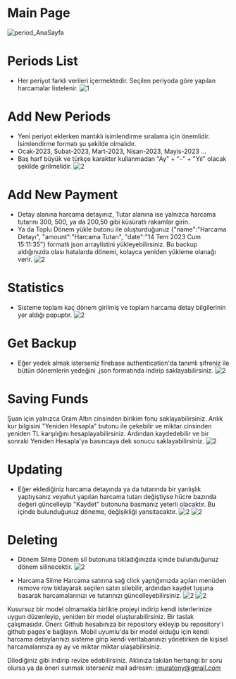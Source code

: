 # Main Page
![period_AnaSayfa](https://github.com/muratonay1/mypayments/assets/34923740/f73b8891-9ef2-4b6b-bb0b-a4a7df0f08c3)

# Periods List
- Her periyot farklı verileri içermektedir. Seçilen periyoda göre yapılan harcamalar listelenir.
![1](https://github.com/muratonay1/mypayments/assets/34923740/0f320ba8-d242-4e74-b492-880898f8f424)

# Add New Periods
- Yeni periyot eklerken mantıklı isimlendirme sıralama için önemlidir. İsimlendirme formatı şu şekilde olmalıdır.
-  Ocak-2023, Subat-2023, Mart-2023, Nisan-2023, Mayis-2023 ...
-  Baş harf büyük ve türkçe karakter kullanmadan "Ay" + "-" + "Yıl" olacak şekilde girilmelidir.
![2](https://github.com/muratonay1/mypayments/assets/34923740/d18f7f05-1bc4-4207-8877-05f5ff0e69bc)

# Add New Payment
- Detay alanına harcama detayınız, Tutar alanına ise yalnızca harcama tutarını 300, 500, ya da 200,50 gibi küsüratlı rakamlar girin.
- Ya da Toplu Dönem yükle butonu ile oluşturduğunuz {"name":"Harcama Detayı", "amount":"Harcama Tutarı", "date":"14 Tem 2023 Cum 15:11:35"} formatlı json arraylistini yükleyebilirsiniz. Bu backup aldığınızda olası hatalarda dönemi, kolayca yeniden yükleme olanağı verir.
![2](https://github.com/muratonay1/mypayments/assets/34923740/4763a53e-1655-405e-84ed-daedca0dc134)

# Statistics
- Sisteme toplam kaç dönem girilmiş ve toplam harcama detay bilgilerinin yer aldığı popuptır.
![2](https://github.com/muratonay1/mypayments/assets/34923740/e3361994-b6f3-4a99-824a-d92493c0522f)

# Get Backup
- Eğer yedek almak isterseniz firebase authentication'da tanımlı şifreniz ile bütün dönemlerin yedeğini .json formatında indirip saklayabilirsiniz.
![2](https://github.com/muratonay1/mypayments/assets/34923740/7c0b917f-0fde-4b36-95fa-499990755dd0)

# Saving Funds
Şuan için yalnızca Gram Altın cinsinden birikim fonu saklayabilirsiniz. Anlık kur bilgisini "Yeniden Hesapla" butonu ile çekebilir ve miktar cinsinden yeniden TL karşılığını hesaplayabilirsiniz. Ardından kaydedebilir ve bir sonraki Yeniden Hesapla'ya basıncaya dek sonucu saklayabilirsiniz.
![2](https://github.com/muratonay1/mypayments/assets/34923740/d1b73ecc-e5c4-4547-98cf-d92c9d8024bf)

# Updating
- Eğer eklediğiniz harcama detayında ya da tutarında bir yanlışlık yaptıysanız veyahut yapılan harcama tutarı değiştiyse hücre bazında değeri güncelleyip "Kaydet" butonuna basmanız yeterli olacaktır. Bu içinde bulunduğunuz döneme, değişikliği yansıtacaktır.
![2](https://github.com/muratonay1/mypayments/assets/34923740/6b8831aa-8a5c-4cdb-b224-df4a661abdce)
![2](https://github.com/muratonay1/mypayments/assets/34923740/eaee0280-a9e5-4916-bd82-515397395697)

# Deleting
- Dönem Silme
Dönem sil butonuna tıkladığınızda içinde bulunduğunuz dönem silinecektir. 
![2](https://github.com/muratonay1/mypayments/assets/34923740/cb367659-0546-485d-a4eb-9a5744348be4)

- Harcama Silme
Harcama satırına sağ click yaptığımızda açılan menüden remove row tıklayarak seçilen satırı silebilir, ardından kaydet tuşuna basarak harcamalarınızı ve tutarınızı güncelleyebilirsiniz.
![2](https://github.com/muratonay1/mypayments/assets/34923740/bbdf2c2a-29de-42d1-941c-941ab8343c10)
![2](https://github.com/muratonay1/mypayments/assets/34923740/f8b860bd-e9f6-4100-a2e3-c3525d402737)



Kusursuz bir model olmamakla birlikte projeyi indirip kendi isterlerinize uygun düzenleyip, yeniden bir model oluşturabilirsiniz. Bir taslak çalışmasıdır. 
Öneri: Github hesabınıza bir repository ekleyip bu repository'i github pages'e bağlayın. Mobil uyumlu'da bir model olduğu için kendi harcama detaylarınızı sisteme girip kendi veritabanınızı yönetirken de kişisel harcamalarınıza ay ay ve miktar miktar ulaşabilirsiniz.

Dilediğiniz gibi indirip revize edebilirsiniz. Aklınıza takılan herhangi br soru olursa ya da öneri sunmak isterseniz mail adresim: imuratony@gmail.com
